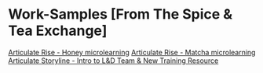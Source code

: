 # Work-Samples [From The Spice & Tea Exchange]
[Articulate Rise - Honey microlearning](https://360.articulate.com/review/content/ed12acfc-1781-43ea-b172-8e0120d0432c/review)
[Articulate Rise - Matcha microlearning](https://360.articulate.com/review/content/5c82b0fb-1eb9-4fa8-bb60-c40c3632ec76/review)
[Articulate Storyline - Intro to L&D Team & New Training Resource](https://360.articulate.com/review/content/6226fb61-3b12-473d-8d23-0c65ff65eaf2/review)

